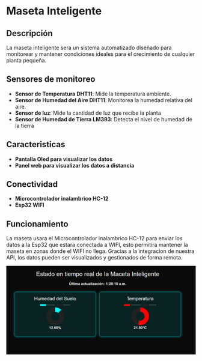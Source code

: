 # Maseta Inteligente

## Descripción

La maseta inteligente sera un sistema automatizado diseñado para monitorear y mantener condiciones ideales para el crecimiento de cualquier planta pequeña.

## Sensores de monitoreo

- **Sensor de Temperatura DHT11**: Mide la temperatura ambiente.
- **Sensor de Humedad del Aire DHT11**: Monitorea la humedad relativa del aire.
- **Sensor de luz**: Mide la cantidad de luz que recibe la planta
- **Sensor de Humedad de Tierra LM393**: Detecta el nivel de humedad de la tierra

## Caracteristicas
- **Pantalla Oled para visualizar los datos**
- **Panel web para visualizar los datos a distancia**

## Conectividad
- **Microcontrolador inalambrico HC-12**
- **Esp32 WIFI**

## Funcionamiento
La maseta usara el Microcontrolador inalambrico HC-12 para enviar los datos a la Esp32 que estara conectada a WIFI, esto permitira mantener la maseta en zonas donde el WIFI no llega.
Gracias a la integracion de nuestra API, los datos pueden ser visualizados y gestionados de forma remota.


![Panel de control](img/maseta_interfaz.png)




